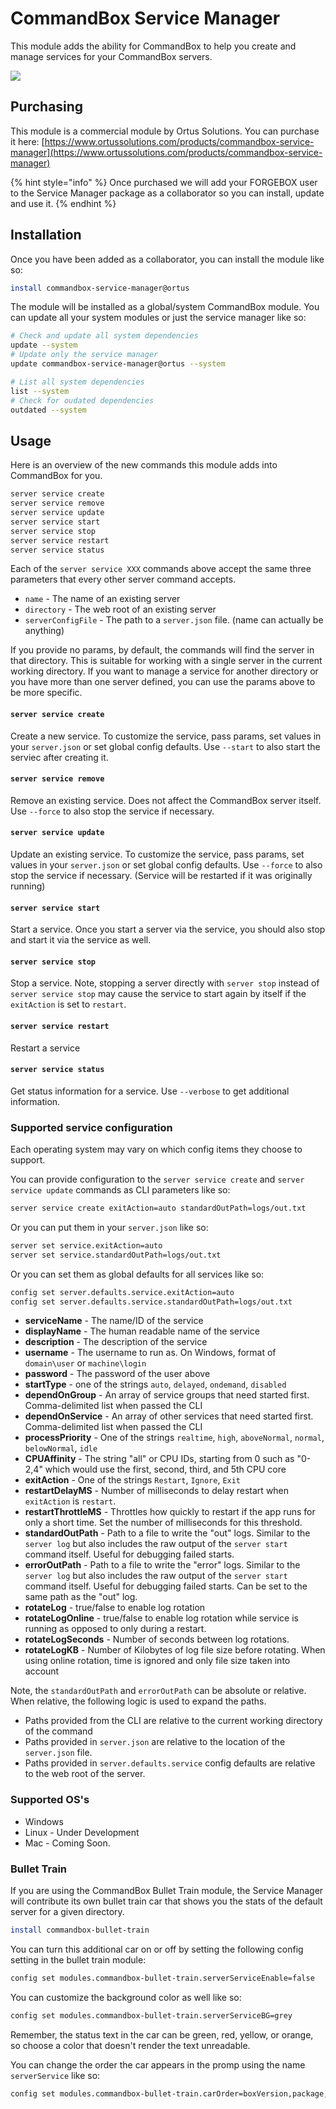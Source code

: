 # CommandBox Service Manager

This module adds the ability for CommandBox to help you create and manage services for your CommandBox servers.

![](.gitbook/assets/capture1.PNG)

## Purchasing

This module is a commercial module by Ortus Solutions. You can purchase it here: [https://www.ortussolutions.com/products/commandbox-service-manager](https://www.ortussolutions.com/products/commandbox-service-manager)

{% hint style="info" %}
Once purchased we will add your FORGEBOX user to the Service Manager package as a collaborator so you can install, update and use it.
{% endhint %}

## Installation

Once you have been added as a collaborator, you can install the module like so:

```bash
install commandbox-service-manager@ortus
```

The module will be installed as a global/system CommandBox module.  You can update all your system modules or just the service manager like so:

```bash
# Check and update all system dependencies
update --system
# Update only the service manager
update commandbox-service-manager@ortus --system

# List all system dependencies
list --system
# Check for oudated dependencies
outdated --system
```

## Usage

Here is an overview of the new commands this module adds into CommandBox for you.

```bash
server service create
server service remove
server service update
server service start
server service stop
server service restart
server service status
```

Each of the `server service XXX` commands above accept the same three parameters that every other server command accepts.

* `name` - The name of an existing server
* `directory` - The web root of an existing server
* `serverConfigFile` - The path to a `server.json` file. \(name can actually be anything\)

If you provide no params, by default, the commands will find the server in that directory. This is suitable for working with a single server in the current working directory. If you want to manage a service for another directory or you have more than one server defined, you can use the params above to be more specific.

#### `server service create`

Create a new service. To customize the service, pass params, set values in your `server.json` or set global config defaults. Use `--start` to also start the serviec after creating it.

#### `server service remove`

Remove an existing service. Does not affect the CommandBox server itself. Use `--force` to also stop the service if necessary.

#### `server service update`

Update an existing service. To customize the service, pass params, set values in your `server.json` or set global config defaults. Use `--force` to also stop the service if necessary. \(Service will be restarted if it was originally running\)

#### `server service start`

Start a service. Once you start a server via the service, you should also stop and start it via the service as well.

#### `server service stop`

Stop a service. Note, stopping a server directly with `server stop` instead of `server service stop` may cause the service to start again by itself if the `exitAction` is set to `restart`.

#### `server service restart`

Restart a service

#### `server service status`

Get status information for a service. Use `--verbose` to get additional information.

### Supported service configuration

Each operating system may vary on which config items they choose to support.

You can provide configuration to the `server service create` and `server service update` commands as CLI parameters like so:

```bash
server service create exitAction=auto standardOutPath=logs/out.txt
```

Or you can put them in your `server.json` like so:

```bash
server set service.exitAction=auto
server set service.standardOutPath=logs/out.txt
```

Or you can set them as global defaults for all services like so:

```bash
config set server.defaults.service.exitAction=auto
config set server.defaults.service.standardOutPath=logs/out.txt
```

* **serviceName** - The name/ID of the service
* **displayName** - The human readable name of the service
* **description** - The description of the service
* **username** - The username to run as.  On Windows, format of `domain\user` or `machine\login`
* **password** - The password of the user above
* **startType** - one of the strings `auto`, `delayed`, `ondemand`, `disabled`
* **dependOnGroup** - An array of service groups that need started first.  Comma-delimited list when passed the CLI
* **dependOnService** - An array of other services that need started first.  Comma-delimited list when passed the CLI
* **processPriority** - One of the strings `realtime`, `high`, `aboveNormal`, `normal`, `belowNormal`, `idle`
* **CPUAffinity** - The string "all" or CPU IDs, starting from 0 such as "0-2,4" which would use the first, second, third, and 5th CPU core
* **exitAction** - One of the strings `Restart`, `Ignore`, `Exit`
* **restartDelayMS** - Number of milliseconds to delay restart when `exitAction` is `restart`. 
* **restartThrottleMS** - Throttles how quickly to restart if the app runs for only a short time. Set the number of milliseconds for this threshold.
* **standardOutPath** - Path to a file to write the "out" logs. Similar to the `server log` but also includes the raw output of the `server start` command itself.  Useful for debugging failed starts.
* **errorOutPath** - Path to a file to write the "error" logs. Similar to the `server log` but also includes the raw output of the `server start` command itself.  Useful for debugging failed starts.  Can be set to the same path as the "out" log.
* **rotateLog** - true/false to enable log rotation
* **rotateLogOnline** - true/false to enable log rotation while service is running as opposed to only during a restart.
* **rotateLogSeconds** - Number of seconds between log rotations.
* **rotateLogKB** - Number of Kilobytes of log file size before rotating. When using online rotation, time is ignored and only file size taken into account

Note, the `standardOutPath` and `errorOutPath` can be absolute or relative. When relative, the following logic is used to expand the paths.

* Paths provided from the CLI are relative to the current working directory of the command
* Paths provided in `server.json` are relative to the location of the `server.json` file.
* Paths provided in `server.defaults.service` config defaults are relative to the web root of the server.

### Supported OS's

* Windows 
* Linux - Under Development
* Mac - Coming Soon.

### Bullet Train

If you are using the CommandBox Bullet Train module, the Service Manager will contribute its own bullet train car that shows you the stats of the default server for a given directory.

```bash
install commandbox-bullet-train
```

You can turn this additional car on or off by setting the following config setting in the bullet train module:

```bash
config set modules.commandbox-bullet-train.serverServiceEnable=false
```

You can customize the background color as well like so:

```bash
config set modules.commandbox-bullet-train.serverServiceBG=grey
```

Remember, the status text in the car can be green, red, yellow, or orange, so choose a color that doesn't render the text unreadable.

You can change the order the car appears in the promp using the name `serverService` like so:

```bash
config set modules.commandbox-bullet-train.carOrder=boxVersion,package,serverService,status,execTime
```

